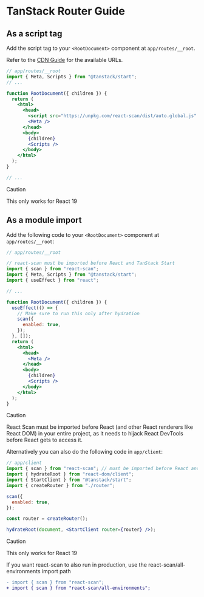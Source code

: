 # TanStack Router Guide

## As a script tag

Add the script tag to your `<RootDocument>` component at `app/routes/__root`.

Refer to the [CDN Guide](https://github.com/aidenybai/react-scan/blob/main/docs/installation/cdn.md) for the available URLs.

```jsx
// app/routes/__root
import { Meta, Scripts } from "@tanstack/start";
// ...

function RootDocument({ children }) {
  return (
    <html>
      <head>
        <script src="https://unpkg.com/react-scan/dist/auto.global.js" />
        <Meta />
      </head>
      <body>
        {children}
        <Scripts />
      </body>
    </html>
  );
}

// ...
```

> [!CAUTION]
> This only works for React 19

## As a module import

Add the following code to your `<RootDocument>` component at `app/routes/__root`:

```jsx
// app/routes/__root

// react-scan must be imported before React and TanStack Start
import { scan } from "react-scan";
import { Meta, Scripts } from "@tanstack/start";
import { useEffect } from "react";

// ...

function RootDocument({ children }) {
  useEffect(() => {
    // Make sure to run this only after hydration
    scan({
      enabled: true,
    });
  }, []);
  return (
    <html>
      <head>
        <Meta />
      </head>
      <body>
        {children}
        <Scripts />
      </body>
    </html>
  );
}
```

> [!CAUTION]
> React Scan must be imported before React (and other React renderers like React DOM) in your entire project, as it needs to hijack React DevTools before React gets to access it.

Alternatively you can also do the following code in `app/client`:

```jsx
// app/client
import { scan } from "react-scan"; // must be imported before React and React DOM
import { hydrateRoot } from "react-dom/client";
import { StartClient } from "@tanstack/start";
import { createRouter } from "./router";

scan({
  enabled: true,
});

const router = createRouter();

hydrateRoot(document, <StartClient router={router} />);
```

> [!CAUTION]
> This only works for React 19

If you want react-scan to also run in production, use the react-scan/all-environments import path

```diff
- import { scan } from "react-scan";
+ import { scan } from "react-scan/all-environments";
```
